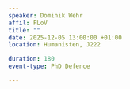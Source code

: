 ```yaml
---
speaker: Dominik Wehr
affil: FLoV
title: ""
date: 2025-12-05 13:00:00 +01:00
location: Humanisten, J222

duration: 180
event-type: PhD Defence

---
```


